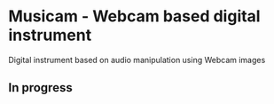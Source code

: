 # Musicam - Webcam based digital instrument

Digital instrument based on audio manipulation using Webcam images

## In progress
